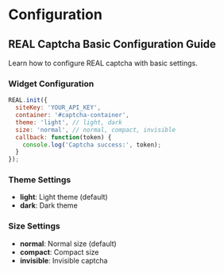 # Configuration

## REAL Captcha Basic Configuration Guide

Learn how to configure REAL captcha with basic settings.

### Widget Configuration

```javascript
REAL.init({
  siteKey: 'YOUR_API_KEY',
  container: '#captcha-container',
  theme: 'light', // light, dark
  size: 'normal', // normal, compact, invisible
  callback: function(token) {
    console.log('Captcha success:', token);
  }
});
```

### Theme Settings

- **light**: Light theme (default)
- **dark**: Dark theme

### Size Settings

- **normal**: Normal size (default)
- **compact**: Compact size
- **invisible**: Invisible captcha 